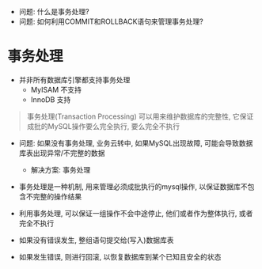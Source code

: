 + 问题: 什么是事务处理?
+ 问题: 如何利用COMMIT和ROLLBACK语句来管理事务处理?

# 事务处理

+ 并非所有数据库引擎都支持事务处理
    + MyISAM 不支持
    + InnoDB 支持

> 事务处理(Transaction Processing) 可以用来维护数据库的完整性, 它保证成批的MySQL操作要么完全执行, 要么完全不执行

+ 问题: 如果没有事务处理, 业务云转中, 如果MySQL出现故障, 可能会导致数据库表出现异常/不完整的数据
    + 解决方案: 事务处理

+ 事务处理是一种机制, 用来管理必须成批执行的mysql操作, 以保证数据库不包含不完整的操作结果
+ 利用事务处理, 可以保证一组操作不会中途停止, 他们或者作为整体执行, 或者完全不执行
+ 如果没有错误发生, 整组语句提交给(写入)数据库表
+ 如果发生错误, 则进行回滚, 以恢复数据库到某个已知且安全的状态


